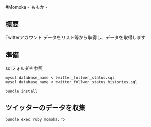 #Momoka - ももか -

## 概要

Twitterアカウント データをリスト等から取得し、データを取得します


## 準備

sqlフォルダを参照

```
mysql database_name < twitter_follwer_status.sql
mysql database_name < twitter_follwer_status_histories.sql
```


```
bundle install
```

## ツイッターのデータを収集

```
bundle exec ruby momoka.rb
```


